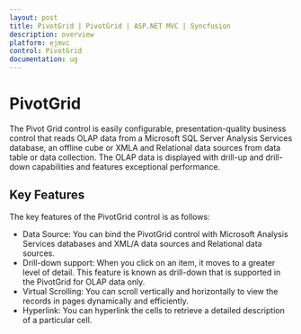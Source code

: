 ```yaml
---
layout: post
title: PivotGrid | PivotGrid | ASP.NET MVC | Syncfusion
description: overview 
platform: ejmvc
control: PivotGrid
documentation: ug
---
```


# PivotGrid 

The Pivot Grid control is easily configurable, presentation-quality business control that reads OLAP data from a Microsoft SQL Server Analysis Services database, an offline cube or XMLA and Relational data sources from data table or data collection. The OLAP data is displayed with drill-up and drill-down capabilities and features exceptional performance.

## Key Features

The key features of the PivotGrid control is as follows:

* Data Source: You can bind the PivotGrid control with Microsoft Analysis Services databases and XML/A data sources and Relational data sources.
* Drill-down support: When you click on an item, it moves to a greater level of detail. This feature is known as drill-down that is supported in the PivotGrid for OLAP data only. 
* Virtual Scrolling: You can scroll vertically and horizontally to view the records in pages dynamically and efficiently.
* Hyperlink: You can hyperlink the cells to retrieve a detailed description of a particular cell. 




